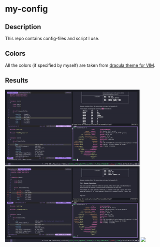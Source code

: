 # my-config

## Description
This repo contains config-files and script I use.

## Colors
All the colors (if specified by myself) are taken from [dracula theme for VIM](https://github.com/dracula/vim).

## Results 
<p float="left">
  <img src="data/screen.gif" height="250">
  <img src="data/lock.gif" height="250">
  <img src="data/xmonad.gif" height="250">
</p>

